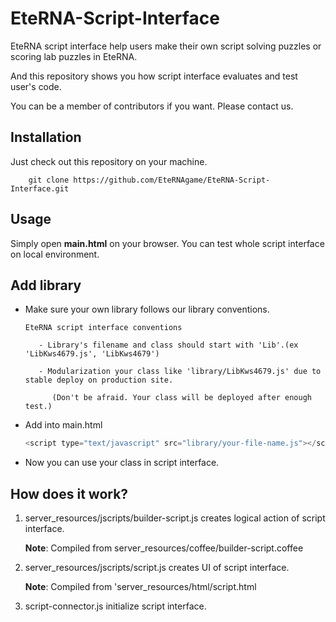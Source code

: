 EteRNA-Script-Interface
=======================

  EteRNA script interface help users make their own script solving puzzles or scoring lab puzzles in EteRNA. 
  
  And this repository shows you how script interface evaluates and test user's code.
  
  You can be a member of contributors if you want. Please contact us.


  

Installation
-------

  Just check out this repository on your machine.
  
        git clone https://github.com/EteRNAgame/EteRNA-Script-Interface.git


Usage
-----

  Simply open <b>main.html</b> on your browser. You can test whole script interface on local environment.



Add library
--------------

  - Make sure your own library follows our library conventions. 
  
        EteRNA script interface conventions

           - Library's filename and class should start with 'Lib'.(ex 'LibKws4679.js', 'LibKws4679')
  
           - Modularization your class like 'library/LibKws4679.js' due to stable deploy on production site.
     
              (Don't be afraid. Your class will be deployed after enough test.)
     
  
  - Add into main.html

    ```javascript
    <script type="text/javascript" src="library/your-file-name.js"></script>
    ```
    

  - Now you can use your class in script interface. 



How does it work?
-----------------

  1. server_resources/jscripts/builder-script.js creates logical action of script interface.
  
      <b>Note</b>: Compiled from server_resources/coffee/builder-script.coffee
  
  2. server_resources/jscripts/script.js creates UI of script interface.
  
      <b>Note</b>: Compiled from 'server_resources/html/script.html 
  
  3. script-connector.js initialize script interface.

  
  
